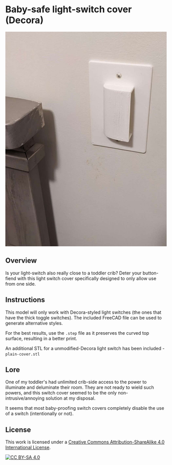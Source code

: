 # Baby-safe light-switch cover (Decora)

![mount](./images/1.jpg)

## Overview

Is your light-switch also really close to a toddler crib? Deter your button-fiend with this light switch cover specifically designed to only allow use from one side.

## Instructions

This model will only work with Decora-styled light switches (the ones that have the thick toggle switches). The included FreeCAD file can be used to generate alternative styles.

For the best results, use the `.step` file as it preserves the curved top surface, resulting in a better print.

An additional STL for a unmodified-Decora light switch has been included - `plain-cover.stl`

## Lore

One of my toddler's had unlimited crib-side access to the power to illuminate and deluminate their room. They are not ready to wield such powers,
and this switch cover seemed to be the only non-intrusive/annoying solution at my disposal.

It seems that most baby-proofing switch covers completely disable the use of a switch (intentionally or not).

## License

This work is licensed under a
[Creative Commons Attribution-ShareAlike 4.0 International License][cc-by-sa].

[![CC BY-SA 4.0][cc-by-sa-image]][cc-by-sa]

[cc-by-sa]: http://creativecommons.org/licenses/by-sa/4.0/
[cc-by-sa-image]: https://licensebuttons.net/l/by-sa/4.0/88x31.png
[cc-by-sa-shield]: https://img.shields.io/badge/License-CC%20BY--SA%204.0-lightgrey.svg
